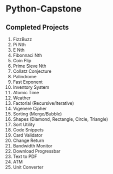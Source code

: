 # Python-Capstone

## Completed Projects

1. FizzBuzz
2. Pi Nth
3. E Nth
4. Fibonnaci Nth
5. Coin Flip
6. Prime Sieve Nth
7. Collatz Conjecture
8. Palindrome
9. Fast Exponent
10. Inventory System
11. Atomic Time
12. Weather
13. Factorial (Recursive/Iterative)
14. Vigenere Cipher
15. Sorting (Merge/Bubble)
16. Shapes (Diamond, Rectangle, Circle, Triangle)
17. Sort Utility
18. Code Snippets
19. Card Validator
20. Change Return
21. Bandwidth Monitor
22. Download Progressbar
23. Text to PDF
24. ATM
25. Unit Converter